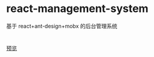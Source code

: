 # react-management-system

基于 react+ant-design+mobx 的后台管理系统
# 
[预览](https://github.com/facebook/create-react-app)
